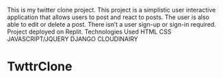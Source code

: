 This is my twitter clone project. This project is a simplistic user interactive application that allows users to post and react to posts. The user is also able to edit or delete a post. There isn’t a user sign-up or sign-in required. Project deployed on Replit. Technologies Used HTML CSS JAVASCRIPT/JQUERY DJANGO CLOUDINAIRY


# TwttrClone
